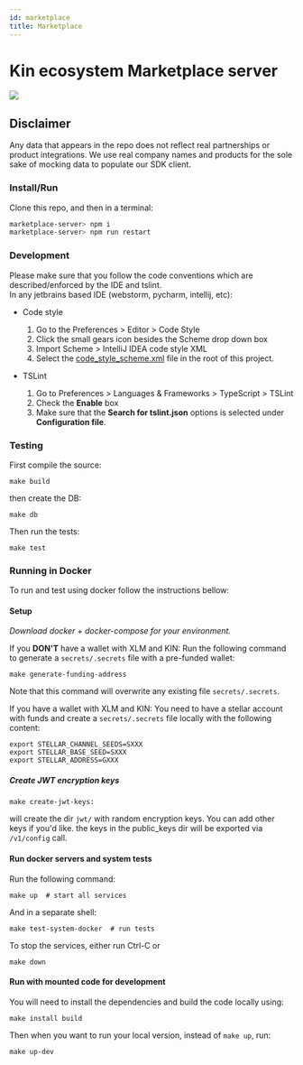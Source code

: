 ```yaml
---
id: marketplace
title: Marketplace
---
```


# Kin ecosystem Marketplace server
![](https://travis-ci.org/kinfoundation/marketplace-server.svg?branch=master)

## Disclaimer
Any data that appears in the repo does not reflect real partnerships or product integrations. We use real company names and products for the sole sake of mocking data to populate our SDK client.

### Install/Run
Clone this repo, and then in a terminal:
```bash
marketplace-server> npm i
marketplace-server> npm run restart
```

### Development
Please make sure that you follow the code conventions which are described/enforced by the IDE and tslint.  
In any jetbrains based IDE (webstorm, pycharm, intellij, etc):

 - Code style 
   1. Go to the Preferences > Editor > Code Style  
   2. Click the small gears icon besides the Scheme drop down box
   3. Import Scheme > IntelliJ IDEA code style XML  
   4. Select the [code_style_scheme.xml](code_style_scheme.xml) file in the root of this project.

 - TSLint
   1. Go to Preferences > Languages & Frameworks > TypeScript > TSLint
   2. Check the **Enable** box
   3. Make sure that the **Search for tslint.json** options is selected under **Configuration file**.


### Testing

First compile the source:
```
make build
```
then create the DB:
```
make db
```
Then run the tests:
```
make test
```

### Running in Docker
To run and test using docker follow the instructions bellow:

#### Setup
*Download docker + docker-compose for your environment.*

If you **DON'T** have a wallet with XLM and KIN:
Run the following command to generate a `secrets/.secrets` file with a pre-funded wallet:
```
make generate-funding-address
```
Note that this command will overwrite any existing file `secrets/.secrets`.

If you have a wallet with XLM and KIN:
You need to have a stellar account with funds and create a `secrets/.secrets` file locally with the following content:
```
export STELLAR_CHANNEL_SEEDS=SXXX
export STELLAR_BASE_SEED=SXXX
export STELLAR_ADDRESS=GXXX
```

##### Create JWT encryption keys
```
make create-jwt-keys:
```
will create the dir `jwt/` with random encryption keys. You can add other keys if you'd like. the keys in the public_keys dir will be exported via `/v1/config` call.
#### Run docker servers and system tests
Run the following command:
```
make up  # start all services
```

And in a separate shell:
```
make test-system-docker  # run tests 
```

To stop the services, either run Ctrl-C or 
```
make down
```

#### Run with mounted code for development
You will need to install the dependencies and build the code locally using:
```
make install build
```
Then when you want to run your local version, instead of `make up`, run:
```
make up-dev
```
